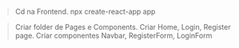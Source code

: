 > Cd na Frontend. 
npx create-react-app app

> Criar folder de Pages e Components.
> Criar Home, Login, Register page.
> Criar componentes Navbar, RegisterForm, LoginForm